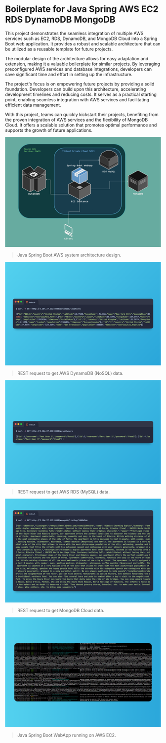 # Boilerplate for Java Spring AWS EC2 RDS DynamoDB MongoDB

This project demonstrates the seamless integration of multiple AWS services such as EC2, RDS, DynamoDB, and MongoDB Cloud into a Spring Boot web application. It provides a robust and scalable architecture that can be utilized as a reusable template for future projects.

The modular design of the architecture allows for easy adaptation and extension, making it a valuable boilerplate for similar projects. By leveraging preconfigured AWS services and database integrations, developers can save significant time and effort in setting up the infrastructure.

The project's focus is on empowering future projects by providing a solid foundation. Developers can build upon this architecture, accelerating development timelines and reducing costs. It serves as a practical starting point, enabling seamless integration with AWS services and facilitating efficient data management.

With this project, teams can quickly kickstart their projects, benefiting from the proven integration of AWS services and the flexibility of MongoDB Cloud. It offers a scalable solution that promotes optimal performance and supports the growth of future applications.


![Java Spring Boot AWS system architecture design.](images/1-system-architecture.jpg)
> Java Spring Boot AWS system architecture design.


![REST request to get AWS DynamoDB (NoSQL) data.](images/2-dynamodb.png)
> REST request to get AWS DynamoDB (NoSQL) data.


![REST request to get AWS RDS (MySQL) data.](images/3-rds.png)
> REST request to get AWS RDS (MySQL) data.


![REST request to get MongoDB Cloud data.](images/4-mongodb.png)
> REST request to get MongoDB Cloud data.


![Java Spring Boot WebApp running on AWS EC2.](images/5-ec2.png)
> Java Spring Boot WebApp running on AWS EC2.
